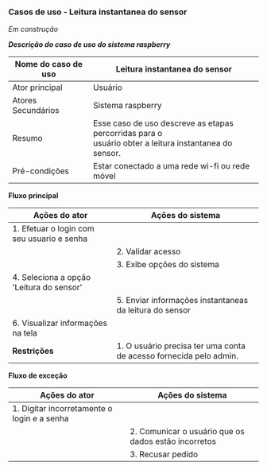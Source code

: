 ###  Casos de uso - Leitura instantanea do sensor 

*Em construção*

***Descrição do caso de uso do sistema raspberry***

| Nome do caso de uso | Leitura instantanea do sensor                                |
| ------------------- | ------------------------------------------------------------ |
| Ator principal      | Usuário                                                      |
| Atores Secundários  | Sistema raspberry                                            |
| Resumo              | Esse caso de uso descreve as etapas percorridas para o <br/>usuário obter a leitura instantanea do sensor. |
| Pré-condições       | Estar conectado a uma rede wi-fi ou rede móvel               |

**Fluxo principal**

| Ações do ator                              | Ações do sistema                                             |
| ------------------------------------------ | ------------------------------------------------------------ |
| 1. Efetuar o login com seu usuario e senha |                                                              |
|                                            | 2. Validar acesso                                            |
|                                            | 3. Exibe opções do sistema                                   |
| 4. Seleciona a opção 'Leitura do sensor'   |                                                              |
|                                            | 5. Enviar informações instantaneas da leitura do sensor      |
| 6. Visualizar informações na tela          |                                                              |
| **Restrições**                             | 1. O usuário precisa ter uma conta de acesso fornecida pelo admin. |

**Fluxo de exceção**

| Ações do ator                               | Ações do sistema                                     |
| ------------------------------------------- | ---------------------------------------------------- |
| 1. Digitar incorretamente o login e a senha |                                                      |
|                                             | 2. Comunicar o usuário que os dados estão incorretos |
|                                             | 3. Recusar pedido                                    |


